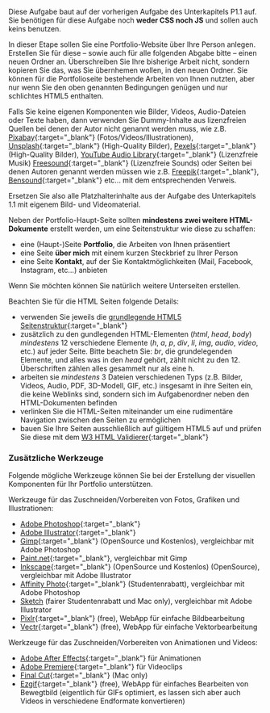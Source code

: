 <!-- Praktukumsaufgabe 1.2 -->

Diese Aufgabe baut auf der vorherigen Aufgabe des Unterkapitels P1.1 auf.
Sie benötigen für diese Aufgabe noch **weder CSS noch JS** und sollen auch keins benutzen.

In dieser Etape sollen Sie eine Portfolio-Website über Ihre Person anlegen.
Erstellen Sie für diese – sowie auch für alle folgenden Abgabe bitte – einen neuen Ordner an.
Überschreiben Sie Ihre bisherige Arbeit nicht, sondern kopieren Sie das, was Sie übernhemen wollen, in den neuen Ordner.
Sie können für die Portfolioseite bestehende Arbeiten von Ihnen nutzten, aber nur wenn Sie den oben genannten Bedingungen genügen und nur schlichtes HTML5 enthalten.

Falls Sie keine eigenen Komponenten wie Bilder, Videos, Audio-Dateien oder Texte haben, dann verwenden Sie Dummy-Inhalte aus lizenzfreien Quellen bei denen der Autor nicht genannt werden muss, wie z.B. [Pixabay](https://pixabay.com/){:target="_blank"} (Fotos/Videos/Illustrationen), [Unsplash](https://unsplash.com/){:target="_blank"} (High-Quality Bilder), [Pexels](https://pexels.com/){:target="_blank"} (High-Quality Bilder), [YouTube Audio Library](https://www.youtube.com/audiolibrary/music?nv=1){:target="_blank"} (Lizenzfreie Musik) [Freesound](https://freesound.org/){:target="_blank"} (Lizenzfreie Sounds) oder Seiten bei denen Autoren genannt werden müssen wie z.B. [Freepik](https://www.freepik.com/){:target="_blank"}, [Bensound](https://www.bensound.com/){:target="_blank"} etc... mit dem entsprechenden Verweis.

Ersetzen Sie also alle Platzhalterinhalte aus der Aufgabe des Unterkapitels 1.1 mit eigenem Bild- und Videomaterial.

Neben der Portfolio-Haupt-Seite sollten **mindestens zwei weitere HTML-Dokumente** erstellt werden, um eine Seitenstruktur wie diese zu schaffen:
- eine (Haupt-)Seite **Portfolio**, die Arbeiten von Ihnen präsentiert
- eine Seite **über mich** mit einem kurzen Steckbrief zu Ihrer Person
- eine Seite **Kontakt**, auf der Sie Kontaktmöglichkeiten (Mail, Facebook, Instagram, etc...) anbieten

Wenn Sie möchten können Sie natürlich weitere Unterseiten erstellen.

Beachten Sie für die HTML Seiten folgende Details:
- verwenden Sie jeweils die [grundlegende HTML5 Seitenstruktur](https://www.w3schools.com/tags/tag_doctype.asp){:target="_blank"}
- zusätzlich zu den gundlegenden HTML-Elementen (_html_, _head_, _body_) *mindestens* 12 verschiedene Elemente (_h_, _a_, _p_, _div_, _li_, _img_, _audio_, _video_, etc.) auf jeder Seite. Bitte beachetn Sie: _br_, die grundelegenden Elemente, und alles was in den _head_ gehört, zählt nicht zu den 12. Überschriften zählen alles gesammelt nur als eine h.
- arbeiten sie *mindestens* 3 Dateien verschiedenen Typs (z.B. Bilder, Videos, Audio, PDF, 3D-Modell, GIF, etc.) insgesamt in ihre Seiten ein, die keine Weblinks sind, sondern sich im Aufgabenordner neben den HTML-Dokumenten befinden
- verlinken Sie die HTML-Seiten miteinander um eine rudimentäre Navigation zwischen den Seiten zu ermöglichen
- bauen Sie Ihre Seiten ausschließlich auf gültigem HTML5 auf und prüfen Sie diese mit dem [W3 HTML Validierer](https://validator.w3.org/#validate_by_upload){:target="_blank"}

### Zusätzliche Werkzeuge

Folgende mögliche Werkzeuge können Sie bei der Erstellung der visuellen Komponenten für Ihr Portfolio unterstützen.

Werkzeuge für das Zuschneiden/Vorbereiten von Fotos, Grafiken und Illustrationen:
- [Adobe Photoshop](https://www.adobe.com/de/products/photoshop.html){:target="_blank"}
- [Adobe Illustrator](https://www.adobe.com/de/products/illustrator.html){:target="_blank"}
- [Gimp](https://www.gimp.org/){:target="_blank"} (OpenSource und Kostenlos), vergleichbar mit Adobe Photoshop
- [Paint.net](https://www.getpaint.net/){:target="_blank"}, vergleichbar mit Gimp
- [Inkscape](https://inkscape.org/de/){:target="_blank"} (OpenSource und Kostenlos) (OpenSource), vergleichbar mit Adobe Illustrator
- [Affinity Photo](https://affinity.serif.com/de/education/){:target="_blank"} (Studentenrabatt), vergleichbar mit Adobe Photoshop
- [Sketch](https://www.sketch.com/store/edu/) (fairer Studentenrabatt und Mac only), vergleichbar mit Adobe Illustrator
- [Pixlr](https://pixlr.com){:target="_blank"} (free), WebApp für einfache Bildbearbeitung
- [Vectr](https://vectr.com){:target="_blank"} (free), WebApp für einfache Vektorbearbeitung

Werkzeuge für das Zuschneiden/Vorbereiten von Animationen und Videos:
- [Adobe After Effects](https://www.adobe.com/de/products/aftereffects.html){:target="_blank"} für Animationen
- [Adobe Premiere](https://www.adobe.com/de/products/premiere.html){:target="_blank"} für Videoclips
- [Final Cut](https://www.apple.com/de/final-cut-pro/){:target="_blank"} (Mac only)
- [Ezgif](https://ezgif.com){:target="_blank"} (free), WebApp für einfaches Bearbeiten von Bewegtbild (eigentlich für GIFs optimiert, es lassen sich aber auch Videos in verschiedene Endformate konvertieren)
